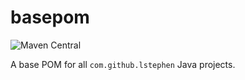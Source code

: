 # basepom

![Maven Central](https://img.shields.io/maven-central/v/com.github.lstephen/basepom.svg?style=plastic)

A base POM for all `com.github.lstephen` Java projects.
